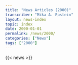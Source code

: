 ```yaml
---
title: "News Articles (2000)"
transcriber: "Mika A. Epstein"
layout: news-index
topic: index
date: 2000-01-01
permalink: /news/2000/
categories: ["News"]
tags: ["2000"]
---
```


{{< news >}}
